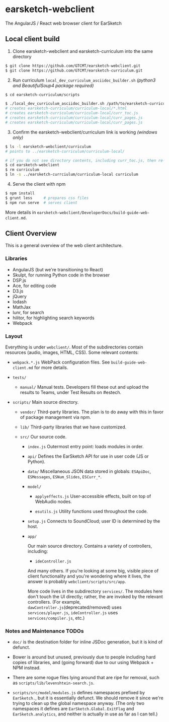 # earsketch-webclient

The AngularJS / React web browser client for EarSketch


## Local client build

1. Clone earsketch-webclient and earsketch-curriculum into the same directory

```bash
$ git clone https://github.com/GTCMT/earsketch-webclient.git
$ git clone https://github.com/GTCMT/earsketch-curriculum.git
```

2. Run curriculum `local_dev_curriculum_asciidoc_builder.sh` _(python3 and BeautifulSoup4 package required)_

```bash
$ cd earsketch-curriculum/scripts

$ ./local_dev_curriculum_asciidoc_builder.sh /path/to/earsketch-curriculum
# creates earsketch-curriculum/curriculum-local/*.html
# creates earsketch-curriculum/curriculum-local/curr_toc.js
# creates earsketch-curriculum/curriculum-local/curr_pages.js
# creates earsketch-curriculum/curriculum-local/curr_pages.js
```

3. Confirm the earsketch-webclient/curriculum link is working _(windows only)_

```bash
$ ls -l earsketch-webclient/curriculum
# points to ../earsketch-curriculum/curriculum-local/

# if you do not see directory contents, including curr_toc.js, then re-create it
$ cd earsketch-webclient
$ rm curriculum
$ ln -s ../earsketch-currciulum/curriculum-local curriculum
```

4. Serve the client with npm

```bash
$ npm install
$ grunt less     # prepares css files
$ npm run serve  # serves client
```

More details in `earsketch-webclient/DeveloperDocs/build-guide-web-client.md`.


## Client Overview

This is a general overview of the web client architecture.

### Libraries

- AngularJS (but we're transitioning to React)
- Skulpt, for running Python code in the browser
- DSP.js
- Ace, for editing code
- D3.js
- jQuery
- lodash
- MathJax
- lunr, for search
- hilitor, for highlighting search keywords
- Webpack

### Layout

Everything is under `webclient/`. Most of the subdirectories contain resources (audio, images, HTML, CSS). Some relevant contents:

- `webpack.*.js`
  WebPack configuration files. See `build-guide-web-client.md` for more details.

- `tests/`
  - `manual/`
    Manual tests. Developers fill these out and upload the results to Teams, under Test Results on #estech.

- `scripts/`
  Main source directory.

  - `vendor/`
    Third-party libraries. The plan is to do away with this in favor of package management via npm.

  - `lib/`
    Third-party libraries that we have customized.

  - `src/`
    Our source code.
    - `index.js`
      Outermost entry point: loads modules in order.

    - `api/`
      Defines the EarSketch API for use in user code (JS or Python).

    - `data/`
      Miscellaneous JSON data stored in globals: `ESApiDoc`, `ESMessages`, `ESNum_Slides`, `ESCurr_*`.

    - `model/`
      - `applyeffects.js`
        User-accessible effects, built on top of WebAudio nodes.

      - `esutils.js`
        Utility functions used throughout the code.

    - `setup.js`
      Connects to SoundCloud; user ID is determined by the host.

    - `app/`

      Our main source directory.
      Contains a variety of controllers, including:
      - `ideController.js`

      And many others. If you're looking at some big, visible piece of client functionality and you're wondering where it lives, the answer is probably `webclient/scripts/src/app`.

      More code lives in the subdirectory `services/`. The modules here don't touch the UI directly; rather, the are invoked by the relevant controllers. (For example, `dawController.js`(deprecated/removed) uses `services/player.js`, `ideController.js` uses `services/compiler.js`, etc.)

### Notes and Maintenance TODOs

- `doc/` is the destination folder for inline JSDoc generation, but it is kind of defunct.

- Bower is around but unused, previously due to people including hard copies of libraries, and (going forward) due to our using Webpack + NPM instead.

- There are some rogue files lying around that are ripe for removal, such as `scripts/lib/levenshtein-search.js`.

- `scripts/src/model/modules.js` defines namespaces prefixed by `EarSketch.`, but it is essentially defunct. We should remove it since we're trying to clean up the global namespace anyway.
(The only two namespaces it defines are `EarSketch.Global.ExitFlag` and `EarSketch.analytics`, and neither is actually in use as far as I can tell.)
